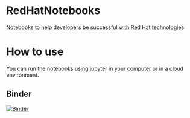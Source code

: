 # RedHatNotebooks

Notebooks to help developers be successful with Red Hat technologies

# How to use

You can run the notebooks using jupyter in your computer or in a cloud environment.

## Binder

[![Binder](https://mybinder.org/badge_logo.svg)](https://mybinder.org/v2/gh/CaravanaCloud/RedHatNotebooks/HEAD)

